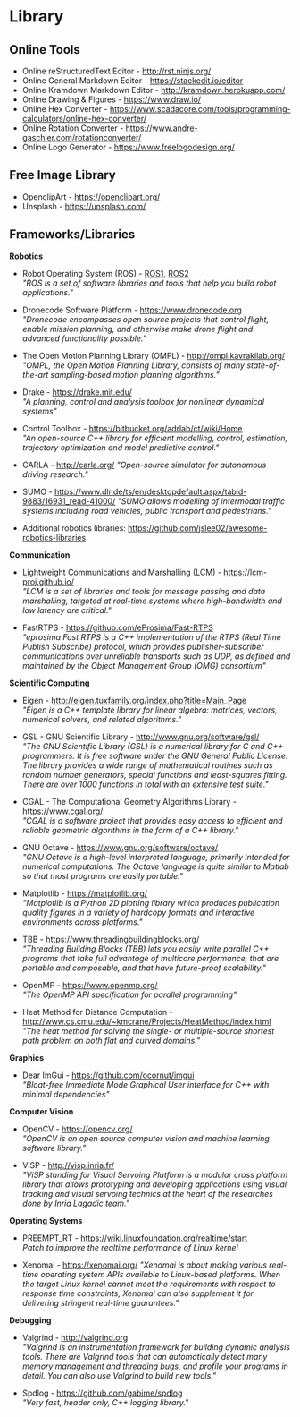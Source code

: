 # Library

## Online Tools

* Online reStructuredText Editor - http://rst.ninjs.org/
* Online General Markdown Editor - https://stackedit.io/editor
* Online Kramdown Markdown Editor - http://kramdown.herokuapp.com/
* Online Drawing & Figures - https://www.draw.io/
* Online Hex Converter - https://www.scadacore.com/tools/programming-calculators/online-hex-converter/
* Online Rotation Converter - https://www.andre-gaschler.com/rotationconverter/
* Online Logo Generator - https://www.freelogodesign.org/

## Free Image Library

* OpenclipArt - https://openclipart.org/
* Unsplash - https://unsplash.com/

## Frameworks/Libraries

**Robotics**

* Robot Operating System (ROS) - [ROS1](http://www.ros.org/), [ROS2](https://index.ros.org/doc/ros2/)  
	*"ROS is a set of software libraries and tools that help you build robot applications."*

* Dronecode Software Platform - https://www.dronecode.org   
	*"Dronecode encompasses open source projects that control flight, enable mission planning, and otherwise make drone flight and advanced functionality possible."*

* The Open Motion Planning Library (OMPL) - http://ompl.kavrakilab.org/  
	*"OMPL, the Open Motion Planning Library, consists of many state-of-the-art sampling-based motion planning algorithms."*

* Drake - https://drake.mit.edu/  
    *"A planning, control and analysis toolbox for nonlinear dynamical systems"*

* Control Toolbox - https://bitbucket.org/adrlab/ct/wiki/Home  
    *"An open-source C++ library for efficient modelling, control, estimation, trajectory optimization and model predictive control."*

* CARLA - http://carla.org/
    *"Open-source simulator for autonomous driving research."*

* SUMO - https://www.dlr.de/ts/en/desktopdefault.aspx/tabid-9883/16931_read-41000/
    *"SUMO allows modelling of intermodal traffic systems including road vehicles, public transport and pedestrians."*

* Additional robotics libraries: https://github.com/jslee02/awesome-robotics-libraries

**Communication**

* Lightweight Communications and Marshalling (LCM) - https://lcm-proj.github.io/  
	*"LCM is a set of libraries and tools for message passing and data marshalling, targeted at real-time systems where high-bandwidth and low latency are critical."*

* FastRTPS - https://github.com/eProsima/Fast-RTPS  
    *"eprosima Fast RTPS is a C++ implementation of the RTPS (Real Time Publish Subscribe) protocol, which provides publisher-subscriber communications over unreliable transports such as UDP, as defined and maintained by the Object Management Group (OMG) consortium"*

**Scientific Computing**

* Eigen - http://eigen.tuxfamily.org/index.php?title=Main_Page  
	*"Eigen is a C++ template library for linear algebra: matrices, vectors, numerical solvers, and related algorithms."*

* GSL - GNU Scientific Library - http://www.gnu.org/software/gsl/  
	*"The GNU Scientific Library (GSL) is a numerical library for C and C++ programmers. It is free software under the GNU General Public License. The library provides a wide range of mathematical routines such as random number generators, special functions and least-squares fitting. There are over 1000 functions in total with an extensive test suite."*

* CGAL - The Computational Geometry Algorithms Library - https://www.cgal.org/  
	*"CGAL is a software project that provides easy access to efficient and reliable geometric algorithms in the form of a C++ library."*

* GNU Octave - https://www.gnu.org/software/octave/  
	*"GNU Octave is a high-level interpreted language, primarily intended for numerical computations. The Octave language is quite similar to Matlab so that most programs are easily portable."*

* Matplotlib - https://matplotlib.org/  
	*"Matplotlib is a Python 2D plotting library which produces publication quality figures in a variety of hardcopy formats and interactive environments across platforms."*

* TBB - https://www.threadingbuildingblocks.org/  
    *"Threading Building Blocks (TBB) lets you easily write parallel C++ programs that take full advantage of multicore performance, that are portable and composable, and that have future-proof scalability."*

* OpenMP - https://www.openmp.org/  
    *"The OpenMP API specification for parallel programming"*

* Heat Method for Distance Computation - http://www.cs.cmu.edu/~kmcrane/Projects/HeatMethod/index.html  
    *"The heat method for solving the single- or multiple-source shortest path problem on both flat and curved domains."*

**Graphics**

* Dear ImGui - https://github.com/ocornut/imgui  
    *"Bloat-free Immediate Mode Graphical User interface for C++ with minimal dependencies"*

**Computer Vision**

* OpenCV - https://opencv.org/  
	*"OpenCV is an open source computer vision and machine learning software library."*

* ViSP - http://visp.inria.fr/  
	*"ViSP standing for Visual Servoing Platform is a modular cross platform library that allows prototyping and developing applications using visual tracking and visual servoing technics at the heart of the researches done by Inria Lagadic team."*

**Operating Systems**

* PREEMPT_RT - https://wiki.linuxfoundation.org/realtime/start  
    *Patch to improve the realtime performance of Linux kernel*

* Xenomai - https://xenomai.org/
	*"Xenomai is about making various real-time operating system APIs available to Linux-based platforms. When the target Linux kernel cannot meet the requirements with respect to response time constraints, Xenomai can also supplement it for delivering stringent real-time guarantees."*

**Debugging**

* Valgrind - http://valgrind.org   
	*"Valgrind is an instrumentation framework for building dynamic analysis tools. There are Valgrind tools that can automatically detect many memory management and threading bugs, and profile your programs in detail. You can also use Valgrind to build new tools."*

* Spdlog - https://github.com/gabime/spdlog  
	*"Very fast, header only, C++ logging library."*
